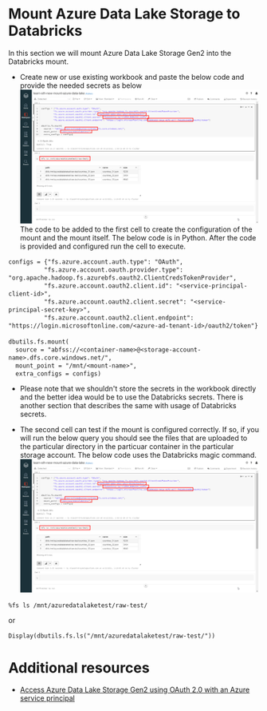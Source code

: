 # Mount Azure Data Lake Storage to Databricks
In this section we will mount Azure Data Lake Storage Gen2 into the Databricks mount.

* Create new or use existing workbook and paste the below code and provide the needed secrets as below
![create-service-principal-1](./images/010/10-mount-azure-data-lake-gen2-to-databricks-1.png)
The code to be added to the first cell to create the configuration of the mount and the mount itself. The below code is in Python. After the code is provided and configured run the cell to execute.
```
configs = {"fs.azure.account.auth.type": "OAuth",
          "fs.azure.account.oauth.provider.type": "org.apache.hadoop.fs.azurebfs.oauth2.ClientCredsTokenProvider",
          "fs.azure.account.oauth2.client.id": "<service-principal-client-id>",
          "fs.azure.account.oauth2.client.secret": "<service-principal-secret-key>",
          "fs.azure.account.oauth2.client.endpoint": "https://login.microsoftonline.com/<azure-ad-tenant-id>/oauth2/token"}

dbutils.fs.mount(
  source = "abfss://<container-name>@<storage-account-name>.dfs.core.windows.net/",
  mount_point = "/mnt/<mount-name>",
  extra_configs = configs)
```

* Please note that we shouldn't store the secrets in the workbook directly and the better idea would be to use the Databricks secrets. There is another section that describes the same with usage of Databricks secrets.

* The second cell can test if the mount is configured correctly. If so, if you will run the below query you should see the files that are uploaded to the particular directory in the particuar container in the particular storage account. The below code uses the Databricks magic command.
![create-service-principal-1](./images/010/10-mount-azure-data-lake-gen2-to-databricks-1.png)
```
%fs ls /mnt/azuredatalaketest/raw-test/
```
or 
```
Display(dbutils.fs.ls("/mnt/azuredatalaketest/raw-test/"))
```

# Additional resources
* [Access Azure Data Lake Storage Gen2 using OAuth 2.0 with an Azure service principal](https://docs.databricks.com/data/data-sources/azure/adls-gen2/azure-datalake-gen2-sp-access.html)
